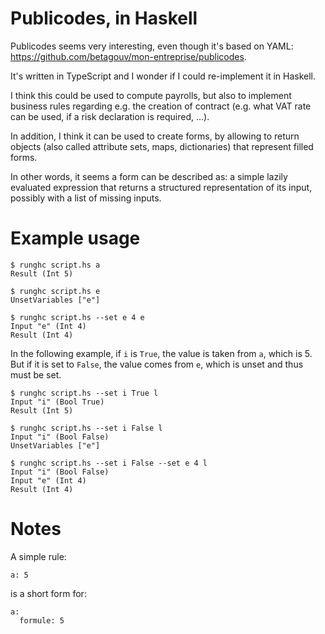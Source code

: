 # Publicodes, in Haskell

Publicodes seems very interesting, even though it's based on YAML:
https://github.com/betagouv/mon-entreprise/publicodes.

It's written in TypeScript and I wonder if I could re-implement it in Haskell.

I think this could be used to compute payrolls, but also to implement business
rules regarding e.g. the creation of contract (e.g. what VAT rate can be used,
if a risk declaration is required, ...).

In addition, I think it can be used to create forms, by allowing to return
objects (also called attribute sets, maps, dictionaries) that represent filled
forms.

In other words, it seems a form can be described as: a simple lazily evaluated
expression that returns a structured representation of its input, possibly with
a list of missing inputs.


# Example usage

```
$ runghc script.hs a
Result (Int 5)

$ runghc script.hs e
UnsetVariables ["e"]

$ runghc script.hs --set e 4 e
Input "e" (Int 4)
Result (Int 4)
```

In the following example, if `i` is `True`, the value is taken from `a`, which
is 5. But if it is set to `False`, the value comes from `e`, which is unset and
thus must be set.

```
$ runghc script.hs --set i True l
Input "i" (Bool True)
Result (Int 5)

$ runghc script.hs --set i False l
Input "i" (Bool False)
UnsetVariables ["e"]

$ runghc script.hs --set i False --set e 4 l
Input "i" (Bool False)
Input "e" (Int 4)
Result (Int 4)
```


# Notes

A simple rule:

```
a: 5
```

is a short form for:

```
a:
  formule: 5
```
